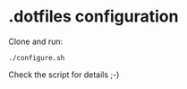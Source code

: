 # .dotfiles configuration

Clone and run:

```
./configure.sh
```

Check the script for details ;-)
